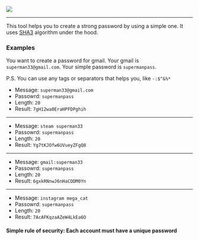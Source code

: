 <a href="https://yarikleto.github.io/Password-creator/dist/" target="_blank">
<img src="https://i.ibb.co/QKqzprq/Screenshot-2020-11-25-at-02-04-09.png"/>
</a>

---

This tool helps you to create a strong password by using a simple one.
It uses [SHA3](https://en.wikipedia.org/wiki/SHA-3) algorithm under the hood.


### Examples

You want to create a password for gmail. Your gmail is `superman33@gmail.com`.
Your simple password is `supermanpass`.

P.S. You can use any tags or separators that helps you, like `-:$^&%*`

- Message: `superman33@gmail.com`
- Passowrd: `supermanpass`
- Length: `20`
- Result: `7gH12wa0EraHPFDPghih`
---
- Message: `steam superman33`
- Passowrd: `supermanpass`
- Length: `20`
- Result: `Yg7tKJOfw6UVueyZFgQ8`
---
- Message: `gmail:superman33`
- Passowrd: `supermanpass`
- Length: `20`
- Result: `6gxkRNnwJ6nHaCODM0Yn`
---
- Message: `instagram mega_cat`
- Passowrd: `supermanpass`
- Length: `20`
- Result: `7AcAFKqzaAZeW4LkEa6O`

#### Simple rule of security: Each account must have a unique password
